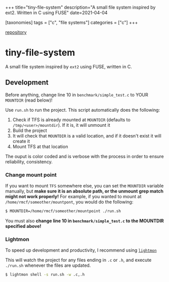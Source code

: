 +++
title="tiny-file-system"
description="A small file system inspired by ext2. Written in C using FUSE"
date=2021-04-04

[taxonomies]
tags = ["c", "file systems"]
categories = ["c"]
+++

[repository](https://github.com/reaganmcf/tiny-file-system)

# tiny-file-system
A small file system inspired by `ext2` using FUSE, written in C.

## Development

Before anything, change line 10 in `benchmark/simple_test.c` to YOUR `MOUNTDIR` (read below)!

Use `run.sh` to run the project. This script automatically does the following:
1. Check if TFS is already mounted at `MOUNTDIR` (defaults to `/tmp/<user>/mountdir`). If it is, it will unmount it
2. Build the project
3. It will check that `MOUNTDIR` is a valid location, and if it doesn't exist it will create it
4. Mount TFS at that location

The ouput is color coded and is verbose with the process in order to ensure reliability, consistency.

### Change mount point
If you want to mount `TFS` somewhere else, you can set the `MOUNTDIR` variable manually, but **make sure it is an absolute path, or the unmount grep match might not work properly!**
For example, if you wanted to mount at `/home/rmcf/someother/mountpont`, you would do the following:
```bash
$ MOUNTDIR=/home/rmcf/someother/mountpoint ./run.sh
```

You must also **change line 10 in `benchmark/simple_test.c` to the MOUNTDIR specified above!**

### Lightmon
To speed up development and productivity, I recommend using [`lightmon`](https://github.com/reaganmcf/lightmon)

This will watch the project for any files ending in `.c` or `.h`, and execute `./run.sh` whenever the files are updated.
```bash
$ lightmon shell -s run.sh -w .c,.h
```
